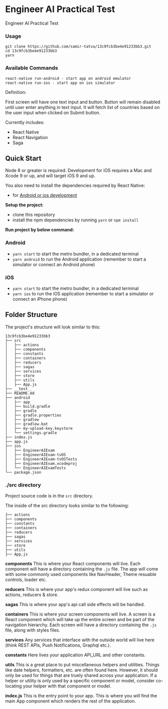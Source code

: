 # Engineer AI Practical Test
Engineer AI Practical Test


### Usage

```
git clone https://github.com/samir-tatva/13c9fcb3be4e91233bb3.git
cd 13c9fcb3be4e91233bb3
yarn
```

### Available Commands

```
react-native run-android - start app on android emulator 
react-native run-ios - start app on ios simulator 
```

Definition:

First screen will have one text input and button. Button will remain disabled until user enter anything in text input.
It will fetch list of countries based on the user input when clicked on Submit button. 

Currently includes:
- React Native
- React Navigation
- Saga

## Quick Start

Node 8 or greater is required. Development for iOS requires a Mac and Xcode 9 or up, and will target iOS 9 and up.

You also need to install the dependencies required by React Native:

- for [Android or ios development](https://reactnative.dev/docs/environment-setup)

**Setup the project:**

- clone this repository
- install the npm dependencies by running `yarn` or `npm install`

**Run project by below command:**

### Android

- `yarn start` to start the metro bundler, in a dedicated terminal
- `yarn android` to run the Android application (remember to start a simulator or connect an Android phone)

### iOS

- `yarn start` to start the metro bundler, in a dedicated terminal
- `yarn ios` to run the iOS application (remember to start a simulator or connect an iPhone phone)

## Folder Structure

The project's structure will look similar to this:

```
13c9fcb3be4e91233bb3
├── src
│   ├── actions
│   ├── components
│   ├── constants
│   ├── containers
│   ├── reducers
│   ├── sagas
│   ├── services
│   ├── store
│   ├── utils
│   ├── App.js
├── __test__
├── README.md
├── android
│   ├── app
│   ├── build.gradle
│   ├── gradle
│   ├── gradle.properties
│   ├── gradlew
│   ├── gradlew.bat
│   ├── my-upload-key.keystore
│   └── settings.gradle
├── index.js
├── app.js
├── ios
│   ├── EngineerAIExam
│   ├── EngineerAIExam-tvOS
│   ├── EngineerAIExam-tvOSTests
│   ├── EngineerAIExam.xcodeproj
│   └── EngineerAIExamTests
└── package.json

```

### ./src directory

Project source code is in the `src` directory.

The inside of the src directory looks similar to the following:

```
├── actions
├── components
├── constants
├── containers
├── reducers
├── sagas
├── services
├── store
├── utils
├── App.js
```

**components**
This is where your React components will live. Each component will have a directory containing the `.js` file. The app will come with some commonly used components like NavHeader, Theme resuable controls, loader etc.

**reducers**
This is where your app's redux component will live such as actions, reducers & store.

**sagas**
This is where your app's api call side effects will be handled.

**containers**
This is where your screen components will live. A screen is a React component which will take up the entire screen and be part of the navigation hierarchy. Each screen will have a directory containing the `.js` file, along with styles files.

**services**
Any services that interface with the outside world will live here (think REST APIs, Push Notifications, Graphql etc.).

**constants**
Here lives your application API_URL and other constants.

**utils**
This is a great place to put miscellaneous helpers and utilities. Things like date helpers, formatters, etc. are often found here. However, it should only be used for things that are truely shared across your application. If a helper or utility is only used by a specific component or model, consider co-locating your helper with that component or model.

**index.js** This is the entry point to your app. This is where you will find the main App component which renders the rest of the application.